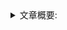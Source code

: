 <details>
<summary>文章概要:</summary>
<pre hidden>
information:
    author: jie6mm
    title: 个人笔记文档
    desc: 记录一些个人及学习相关笔录
    date: 2021-05-12 15:30:00
configure:
    skip: true
</pre>
</details>